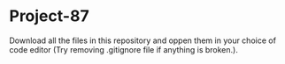 # Project-87

Download all the files in this repository and oppen them in your choice of code editor (Try removing .gitignore file if anything is broken.).
